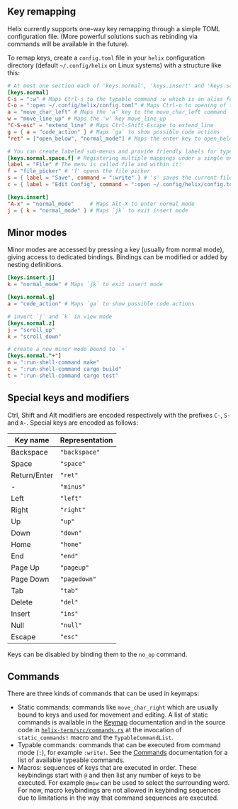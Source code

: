 ## Key remapping

Helix currently supports one-way key remapping through a simple TOML configuration
file. (More powerful solutions such as rebinding via commands will be
available in the future).

To remap keys, create a `config.toml` file in your `helix` configuration
directory (default `~/.config/helix` on Linux systems) with a structure like
this:

```toml
# At most one section each of 'keys.normal', 'keys.insert' and 'keys.select'
[keys.normal]
C-s = ":w" # Maps Ctrl-s to the typable command :w which is an alias for :write (save file)
C-o = ":open ~/.config/helix/config.toml" # Maps Ctrl-o to opening of the helix config file
a = "move_char_left" # Maps the 'a' key to the move_char_left command
w = "move_line_up" # Maps the 'w' key move_line_up
"C-S-esc" = "extend_line" # Maps Ctrl-Shift-Escape to extend_line
g = { a = "code_action" } # Maps `ga` to show possible code actions
"ret" = ["open_below", "normal_mode"] # Maps the enter key to open_below then re-enter normal mode

# You can create labeled sub-menus and provide friendly labels for typeable commands
[keys.normal.space.f] # Registering multiple mappings under a single entry creates a sub-menu (accessed by 'space', 'f' in this case)
label = "File" # The menu is called file and within it:
f = "file_picker" # 'f' opens the file picker
s = { label = "Save", command = ":write" } # 's' saves the current file
c = { label = "Edit Config", command = ":open ~/.config/helix/config.toml" } # 'c' opens the helix config file

[keys.insert]
"A-x" = "normal_mode"     # Maps Alt-X to enter normal mode
j = { k = "normal_mode" } # Maps `jk` to exit insert mode
```

## Minor modes

Minor modes are accessed by pressing a key (usually from normal mode), giving access to dedicated bindings. Bindings
can be modified or added by nesting definitions.

```toml
[keys.insert.j]
k = "normal_mode" # Maps `jk` to exit insert mode

[keys.normal.g]
a = "code_action" # Maps `ga` to show possible code actions

# invert `j` and `k` in view mode
[keys.normal.z]
j = "scroll_up"
k = "scroll_down"

# create a new minor mode bound to `+`
[keys.normal."+"]
m = ":run-shell-command make"
c = ":run-shell-command cargo build"
t = ":run-shell-command cargo test"
```

## Special keys and modifiers

Ctrl, Shift and Alt modifiers are encoded respectively with the prefixes
`C-`, `S-` and `A-`. Special keys are encoded as follows:

| Key name     | Representation |
| ---          | ---            |
| Backspace    | `"backspace"`  |
| Space        | `"space"`      |
| Return/Enter | `"ret"`        |
| \-           | `"minus"`      |
| Left         | `"left"`       |
| Right        | `"right"`      |
| Up           | `"up"`         |
| Down         | `"down"`       |
| Home         | `"home"`       |
| End          | `"end"`        |
| Page Up      | `"pageup"`     |
| Page Down    | `"pagedown"`   |
| Tab          | `"tab"`        |
| Delete       | `"del"`        |
| Insert       | `"ins"`        |
| Null         | `"null"`       |
| Escape       | `"esc"`        |

Keys can be disabled by binding them to the `no_op` command.

## Commands

There are three kinds of commands that can be used in keymaps:

* Static commands: commands like `move_char_right` which are usually bound to
  keys and used for movement and editing. A list of static commands is
  available in the [Keymap](./keymap.html) documentation and in the source code
  in [`helix-term/src/commands.rs`](https://github.com/helix-editor/helix/blob/master/helix-term/src/commands.rs)
  at the invocation of `static_commands!` macro and the `TypableCommandList`.
* Typable commands: commands that can be executed from command mode (`:`), for
  example `:write!`. See the [Commands](./commands.html) documentation for a
  list of available typeable commands.
* Macros: sequences of keys that are executed in order. These keybindings
  start with `@` and then list any number of keys to be executed. For example
  `@miw` can be used to select the surrounding word. For now, macro keybindings
  are not allowed in keybinding sequences due to limitations in the way that
  command sequences are executed.
